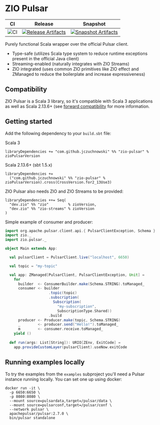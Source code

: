 # ZIO Pulsar

| CI | Release | Snapshot |
| --- | --- | --- |
| ![CI][Badge-CI] | [![Release Artifacts][badge-releases]][link-releases] | [![Snapshot Artifacts][badge-snapshots]][link-snapshots] |

Purely functional Scala wrapper over the official Pulsar client.

- Type-safe (utilizes Scala type system to reduce runtime exceptions present in the official Java client)
- Streaming-enabled (naturally integrates with ZIO Streams)
- ZIO integrated (uses common ZIO primitives like ZIO effect and ZManaged to reduce the boilerplate and increase expressiveness)

## Compatibility

ZIO Pulsar is a Scala 3 library, so it's compatible with Scala 3 applications as well as Scala 2.13.6+ (see [forward compatibility](https://www.scala-lang.org/blog/2020/11/19/scala-3-forward-compat.html) for more information.

## Getting started

Add the following dependency to your `build.sbt` file:

Scala 3
```
libraryDependencies += "com.github.jczuchnowski" %% "zio-pulsar" % zioPulsarVersion
```

Scala 2.13.6+ (sbt 1.5.x)
```
libraryDependencies += 
  ("com.github.jczuchnowski" %% "zio-pulsar" % zioPulsarVersion).cross(CrossVersion.for2_13Use3)
```

ZIO Pulsar also needs ZIO and ZIO Streams to be provided:

```
libraryDependencies ++= Seq(
  "dev.zio" %% "zio"         % zioVersion,
  "dev.zio" %% "zio-streams" % zioVersion
)
```

Simple example of consumer and producer:

```scala
import org.apache.pulsar.client.api.{ PulsarClientException, Schema }
import zio._
import zio.pulsar._

object Main extends App:

  val pulsarClient = PulsarClient.live("localhost", 6650)

  val topic = "my-topic"

  val app: ZManaged[PulsarClient, PulsarClientException, Unit] =
    for
      builder  <- ConsumerBuilder.make(Schema.STRING).toManaged_
      consumer <- builder
                    .topic(topic)
                    .subscription(
                      Subscription(
                        "my-subscription", 
                        SubscriptionType.Shared))
                    .build
      producer <- Producer.make(topic, Schema.STRING)
      _        <- producer.send("Hello!").toManaged_
      m        <- consumer.receive.toManaged_
    yield ()
    
  def run(args: List[String]): URIO[ZEnv, ExitCode] =
    app.provideCustomLayer(pulsarClient).useNow.exitCode
```

## Running examples locally

To try the examples from the `examples` subproject you'll need a Pulsar instance running locally. You can set one up using docker:
```
docker run -it \
  -p 6650:6650 \
  -p 8080:8080 \
  --mount source=pulsardata,target=/pulsar/data \
  --mount source=pulsarconf,target=/pulsar/conf \
  --network pulsar \
  apachepulsar/pulsar:2.7.0 \
  bin/pulsar standalone
```

[Badge-CI]: https://github.com/jczuchnowski/zio-pulsar/actions/workflows/scala.yml/badge.svg
[badge-releases]: https://img.shields.io/nexus/r/https/oss.sonatype.org/com.github.jczuchnowski/zio-pulsar_3.0.0-RC3 "Sonatype Releases"
[badge-snapshots]: https://img.shields.io/nexus/s/https/oss.sonatype.org/com.github.jczuchnowski/zio-pulsar_3.0.0-RC3 "Sonatype Snapshots"
[link-releases]: https://oss.sonatype.org/content/repositories/releases/com/github/jczuchnowski/zio-pulsar_3.0.0-RC3/ "Sonatype Releases"
[link-snapshots]: https://oss.sonatype.org/content/repositories/snapshots/com/github/jczuchnowski/zio-pulsar_3.0.0-RC3/ "Sonatype Snapshots"
